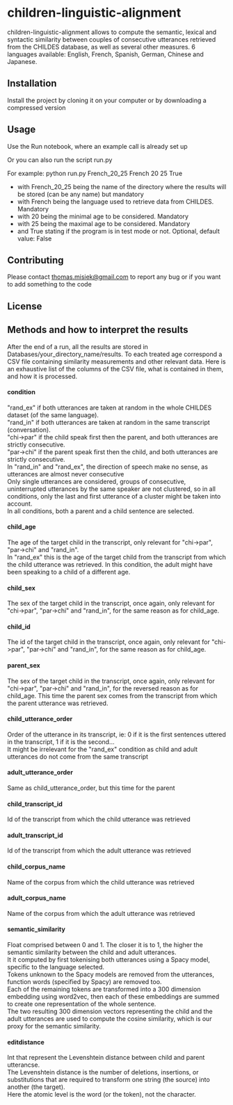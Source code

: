 # children-linguistic-alignment

children-linguistic-alignment allows to compute the semantic, lexical and syntactic similarity between couples
of consecutive utterances retrieved from the CHILDES database, as well as several other measures.
6 languages available: English, French, Spanish, German, Chinese and Japanese.

## Installation

Install the project by cloning it on your computer or by downloading a compressed version

## Usage

Use the Run notebook, where an example call is already set up

Or you can also run the script run.py

For example: python run.py French_20_25 French 20 25 True
<br />

<ul>
<li>with French_20_25 being the name of the directory where the results will be stored (can be any name) but mandatory</li>
<li>with French being the language used to retrieve data from CHILDES. Mandatory</li>
<li>with 20 being the minimal age to be considered. Mandatory</li>
<li>with 25 being the maximal age to be considered. Mandatory</li>
<li>and True stating if the program is in test mode or not. Optional, default value: False</li>
</ul>

## Contributing
Please contact thomas.misiek@gmail.com to report any bug or if you want to add something to the code

## License

## Methods and how to interpret the results

After the end of a run, all the results are stored in Databases/your_directory_name/results.
To each treated age correspond a CSV file containing similarity measurements and other relevant data.
Here is an exhaustive list of the columns of the CSV file, what is contained in them, and how it is processed.

#### condition

"rand_ex" if both utterances are taken at random in the whole CHILDES dataset (of the same language).
</br>
"rand_in" if both utterances are taken at random in the same transcript (conversation).
</br>
"chi->par" if the child speak first then the parent, and both utterances are strictly consecutive.
</br>
"par->chi" if the parent speak first then the child, and both utterances are strictly consecutive.
</br>
In "rand_in" and "rand_ex", the direction of speech make no sense, as utterances are almost never consecutive
</br>
Only single utterances are considered, groups of consecutive, uninterrupted utterances by the same speaker are not clustered,
so in all conditions, only the last and first utterance of a cluster might be taken into account.
</br>
In all conditions, both a parent and a child sentence are selected.

#### child_age

The age of the target child in the transcript, only relevant for "chi->par", "par->chi" and "rand_in".
</br>
In "rand_ex" this is the age of the target child from the transcript from which the child utterance was retrieved. In this condition, the adult might have been speaking to a child of a different age.

#### child_sex

The sex of the target child in the transcript, once again, only relevant for "chi->par", "par->chi" and "rand_in", for the same reason as for child_age.

#### child_id

The id of the target child in the transcript, once again, only relevant for "chi->par", "par->chi" and "rand_in", for the same reason as for child_age.

#### parent_sex

The sex of the target child in the transcript, once again, only relevant for "chi->par", "par->chi" and "rand_in", for the reversed reason as for child_age. This time the parent sex comes from the transcript from which the parent utterance was retrieved.

#### child_utterance_order

Order of the utterance in its transcript, ie: 0 if it is the first sentences uttered in the transcript, 1 if it is the second...
</br>
It might be irrelevant for the "rand_ex" condition as child and adult utterances do not come from the same transcript

#### adult_utterance_order

Same as child_utterance_order, but this time for the parent

#### child_transcript_id

Id of the transcript from which the child utterance was retrieved

#### adult_transcript_id

Id of the transcript from which the adult utterance was retrieved

#### child_corpus_name

Name of the corpus from which the child utterance was retrieved

#### adult_corpus_name

Name of the corpus from which the adult utterance was retrieved

#### semantic_similarity

Float comprised between 0 and 1. The closer it is to 1, the higher the semantic similarity between the child and adult utterances.
</br>
It it computed by first tokenising both utterances using a Spacy model, specific to the language selected.
</br>
Tokens unknown to the Spacy models are removed from the utterances, function words (specified by Spacy) are removed too.
</br>
Each of the remaining tokens are transformed into a 300 dimension embedding using word2vec, then each of these embeddings are
summed to create one representation of the whole sentence.
</br>
The two resulting 300 dimension vectors representing the child and the adult utterances are used to compute the cosine similarity, which is our proxy for the semantic similarity.

#### editdistance

Int that represent the Levenshtein distance between child and parent utterancse.
</br>
The Levenshtein distance is the number of deletions, insertions, or substitutions that are required to transform one string (the source) into another (the target).
</br>
Here the atomic level is the word (or the token), not the character.
